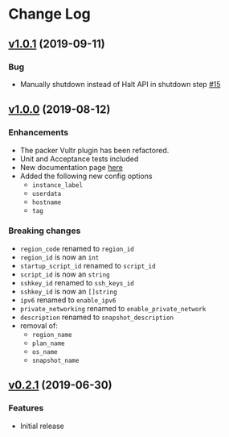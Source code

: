 # Change Log

## [v1.0.1](https://github.com/vultr/packer-builder-vultr/compare/v1.0.0..v1.0.1) (2019-09-11)
### Bug
- Manually shutdown instead of Halt API in shutdown step [#15](https://github.com/vultr/packer-builder-vultr/pull/15)

## [v1.0.0](https://github.com/vultr/packer-builder-vultr/compare/v0.2.1..v1.0.0) (2019-08-12)
### Enhancements
- The packer Vultr plugin has been refactored.
- Unit and Acceptance tests included 
- New documentation page [here](https://github.com/vultr/packer-builder-vultr/blob/master/website/source/docs/builders/vultr.html.md)
- Added the following new config options
  - `instance_label`
  - `userdata`
  - `hostname`
  - `tag`
 
### Breaking changes
- `region_code` renamed to `region_id`
- `region_id` is now an `int`
- `startup_script_id` renamed to `script_id`
- `script_id` is now an `string`
- `sshkey_id` renamed to `ssh_keys_id`
- `sshkey_id` is now an `[]string`
- `ipv6` renamed to `enable_ipv6`
- `private_networking` renamed to `enable_private_network`
- `description` renamed to `snapshot_description`
- removal of: 
  - `region_name`
  - `plan_name`
  - `os_name`
  - `snapshot_name`
  
## [v0.2.1](https://github.com/vultr/packer-builder-vultr/releases/tag/v0.2.1) (2019-06-30)
### Features
- Initial release